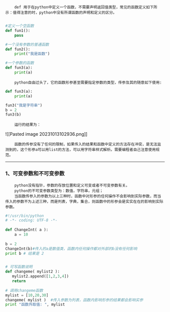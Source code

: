 		def 用于在python中定义一个函数，不需要声明返回值类型，常见的函数定义如下所示：值得注意的时，python中没有所谓函数的声明和定义的区分。

```python

#定义一个空函数
def fun1():
	pass

#一个没有参数的普通函数
def fun2():
	print("我是函数")

#一个参数的函数
def fun3(a):
	print(a)
```

		python自由过头了，它的函数形参甚至需要指定参数的类型，传参及其的随意如下使用:

```python
def fun3(a):
	print(a)

fun3("我是字符串")
b = 2
fun3(b)
```

		运行的结果为：

![[Pasted image 20231013102936.png]]

		函数的传参没有了任何的限制，如果传入的结果和函数中定义的方法存在冲突，是无法监测到的，这个形参a可以用list的方法，可以用字符串样式解析。需要编程者自己注意使用规范。

---
### 1、可变参数和不可变参数
		python没有指针，参数的存放位置和定义可变或者不可变参数有关。
		python的不可变参数类型为：数值，字符串，元组；
		当函数传参入的参数为以上三种时，函数中对形参的任何操作不会影响到实际参数，而当传入的参数不为上述三种，而是列表，字典，集合，则函数中的形参会是实实在在的影响到实际参数。

```python
#!/usr/bin/python
# -*- coding: UTF-8 -*-
 
def ChangeInt( a ):
    a = 10 
 
b = 2
ChangeInt(b)#传入的a是数值类，函数内任何操作都对外部的b没有任何影响
print b # 结果是 2


# 可写函数说明
def changeme( mylist2 ):
   mylist2.append([1,2,3,4])
   return
 
# 调用changeme函数
mylist = [10,20,30]
changeme( mylist )  #传入参数为列表，函数内影响形参的结果都会影响实参
print "函数外取值: ", mylist
```

